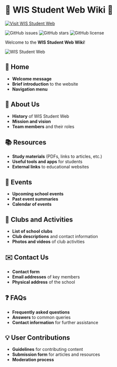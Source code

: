 # 🌟 WIS Student Web Wiki 🌟

[![Visit WIS Student Web](https://img.shields.io/badge/Visit-WIS%20Student%20Web-brightgreen)](URL_TO_YOUR_WEBSITE)

![GitHub issues](https://img.shields.io/github/issues/WIS-Student-Web/WIS-Student-Web-Wiki)
![GitHub stars](https://img.shields.io/github/stars/WIS-Student-Web/WIS-Student-Web-Wiki)
![GitHub license](https://img.shields.io/github/license/WIS-Student-Web/WIS-Student-Web-Wiki)

Welcome to the **WIS Student Web Wiki**!

![WIS Student Web](URL_TO_YOUR_IMAGE)

## 🏡 Home
- **Welcome message**
- **Brief introduction** to the website
- **Navigation menu**

## 🏫 About Us
- **History** of WIS Student Web
- **Mission and vision**
- **Team members** and their roles

## 📚 Resources
- **Study materials** (PDFs, links to articles, etc.)
- **Useful tools and apps** for students
- **External links** to educational websites

## 📅 Events
- **Upcoming school events**
- **Past event summaries**
- **Calendar of events**

## 🎨 Clubs and Activities
- **List of school clubs**
- **Club descriptions** and contact information
- **Photos and videos** of club activities

## ✉️ Contact Us
- **Contact form**
- **Email addresses** of key members
- **Physical address** of the school

## ❓ FAQs
- **Frequently asked questions**
- **Answers** to common queries
- **Contact information** for further assistance

## 💡 User Contributions
- **Guidelines** for contributing content
- **Submission form** for articles and resources
- **Moderation process**
